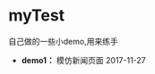 # myTest

自己做的一些小demo,用来练手

- **demo1：** 模仿新闻页面                                                                                                                            2017-11-27